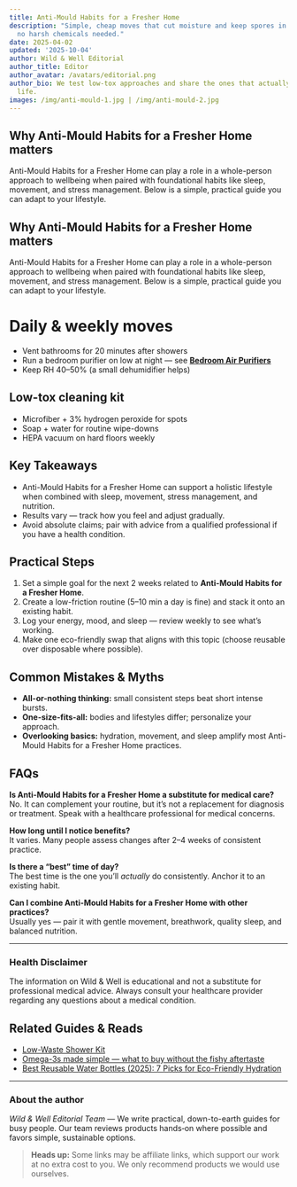 ```yaml
---
title: Anti-Mould Habits for a Fresher Home
description: "Simple, cheap moves that cut moisture and keep spores in check\u2014\
  no harsh chemicals needed."
date: 2025-04-02
updated: '2025-10-04'
author: Wild & Well Editorial
author_title: Editor
author_avatar: /avatars/editorial.png
author_bio: We test low-tox approaches and share the ones that actually fit into daily
  life.
images: /img/anti-mould-1.jpg | /img/anti-mould-2.jpg
---
```


## Why Anti-Mould Habits for a Fresher Home matters
Anti-Mould Habits for a Fresher Home can play a role in a whole-person approach to wellbeing when paired with foundational habits like sleep, movement, and stress management. Below is a simple, practical guide you can adapt to your lifestyle.

## Why Anti-Mould Habits for a Fresher Home matters
Anti-Mould Habits for a Fresher Home can play a role in a whole-person approach to wellbeing when paired with foundational habits like sleep, movement, and stress management. Below is a simple, practical guide you can adapt to your lifestyle.

# Daily & weekly moves

- Vent bathrooms for 20 minutes after showers
- Run a bedroom purifier on low at night — see **[Bedroom Air Purifiers](/guides/bedroom-air-purifiers)**
- Keep RH 40–50% (a small dehumidifier helps)

## Low-tox cleaning kit
- Microfiber + 3% hydrogen peroxide for spots
- Soap + water for routine wipe-downs
- HEPA vacuum on hard floors weekly

## Key Takeaways
- Anti-Mould Habits for a Fresher Home can support a holistic lifestyle when combined with sleep, movement, stress management, and nutrition.
- Results vary — track how you feel and adjust gradually.
- Avoid absolute claims; pair with advice from a qualified professional if you have a health condition.


## Practical Steps
1. Set a simple goal for the next 2 weeks related to **Anti-Mould Habits for a Fresher Home**.
2. Create a low-friction routine (5–10 min a day is fine) and stack it onto an existing habit.
3. Log your energy, mood, and sleep — review weekly to see what’s working.
4. Make one eco-friendly swap that aligns with this topic (choose reusable over disposable where possible).


## Common Mistakes & Myths
- **All-or-nothing thinking:** small consistent steps beat short intense bursts.
- **One-size-fits-all:** bodies and lifestyles differ; personalize your approach.
- **Overlooking basics:** hydration, movement, and sleep amplify most Anti-Mould Habits for a Fresher Home practices.


## FAQs
**Is Anti-Mould Habits for a Fresher Home a substitute for medical care?**  
No. It can complement your routine, but it’s not a replacement for diagnosis or treatment. Speak with a healthcare professional for medical concerns.

**How long until I notice benefits?**  
It varies. Many people assess changes after 2–4 weeks of consistent practice.

**Is there a “best” time of day?**  
The best time is the one you’ll *actually* do consistently. Anchor it to an existing habit.

**Can I combine Anti-Mould Habits for a Fresher Home with other practices?**  
Usually yes — pair it with gentle movement, breathwork, quality sleep, and balanced nutrition.


---

### Health Disclaimer
The information on Wild & Well is educational and not a substitute for professional medical advice. Always consult your healthcare provider regarding any questions about a medical condition.


## Related Guides & Reads
- [Low-Waste Shower Kit](low-waste-shower-kit.md)
- [Omega-3s made simple — what to buy without the fishy aftertaste](omega-3-fish-oil-guide.md)
- [Best Reusable Water Bottles (2025): 7 Picks for Eco-Friendly Hydration](../posts/best-reusable-water-bottles-2025.md)

---

### About the author
*Wild & Well Editorial Team* — We write practical, down-to-earth guides for busy people. Our team reviews products hands‑on where possible and favors simple, sustainable options.

> **Heads up:** Some links may be affiliate links, which support our work at no extra cost to you. We only recommend products we would use ourselves.
